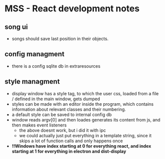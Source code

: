 # MSS - React development notes
## song ui
- songs should save last position in their objects.
## config managment
- there is a config sqlite db in extraresources
## style managment
- display window has a style tag, to which the user css, loaded from a file / defined in the main window, gets dumped
- styles can be made with an editor inside the program, which contains information about relevant classes and their numbering.
- a default style can be saved to internal config db
- window reads argv[0] and then loades generates its content from js, and then makes event listeners
    - the above doesnt work, but i did it with ipc
    - we could actually just put everything in a template string, since it skips a lot of function calls and only happens once
- **!!Windows have index starting at 0 for everything react, and index starting at 1 for everything in electron and dist-display**

